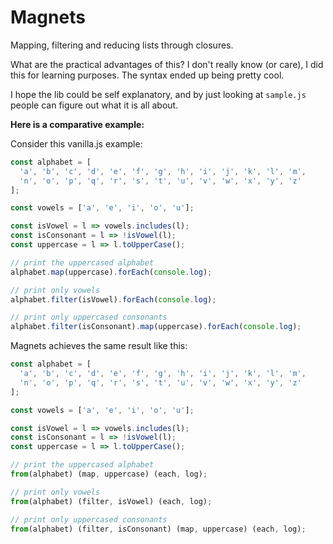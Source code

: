 # Magnets

Mapping, filtering and reducing lists through closures.

What are the practical advantages of this? I don't really know (or care), I did this for learning purposes. The syntax ended up being pretty cool.

I hope the lib could be self explanatory, and by just looking at `sample.js` people can figure out what it is all about.

__Here is a comparative example:__

Consider this vanilla.js example:

```js
const alphabet = [
  'a', 'b', 'c', 'd', 'e', 'f', 'g', 'h', 'i', 'j', 'k', 'l', 'm',
  'n', 'o', 'p', 'q', 'r', 's', 't', 'u', 'v', 'w', 'x', 'y', 'z'
];

const vowels = ['a', 'e', 'i', 'o', 'u'];

const isVowel = l => vowels.includes(l);
const isConsonant = l => !isVowel(l);
const uppercase = l => l.toUpperCase();

// print the uppercased alphabet
alphabet.map(uppercase).forEach(console.log);

// print only vowels
alphabet.filter(isVowel).forEach(console.log);

// print only uppercased consonants
alphabet.filter(isConsonant).map(uppercase).forEach(console.log);

```

Magnets achieves the same result like this:

```js
const alphabet = [
  'a', 'b', 'c', 'd', 'e', 'f', 'g', 'h', 'i', 'j', 'k', 'l', 'm',
  'n', 'o', 'p', 'q', 'r', 's', 't', 'u', 'v', 'w', 'x', 'y', 'z'
];

const vowels = ['a', 'e', 'i', 'o', 'u'];

const isVowel = l => vowels.includes(l);
const isConsonant = l => !isVowel(l);
const uppercase = l => l.toUpperCase();

// print the uppercased alphabet
from(alphabet) (map, uppercase) (each, log);

// print only vowels
from(alphabet) (filter, isVowel) (each, log);

// print only uppercased consonants
from(alphabet) (filter, isConsonant) (map, uppercase) (each, log);
```
